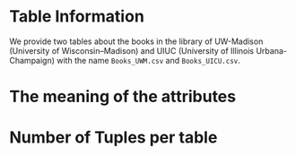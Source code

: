 # Table Information

We provide two tables about the books in the library of UW-Madison (University of Wisconsin–Madison) and UIUC (University of Illinois Urbana-Champaign) with the name `Books_UWM.csv` and `Books_UICU.csv`.

# The meaning of the attributes

# Number of Tuples per table

